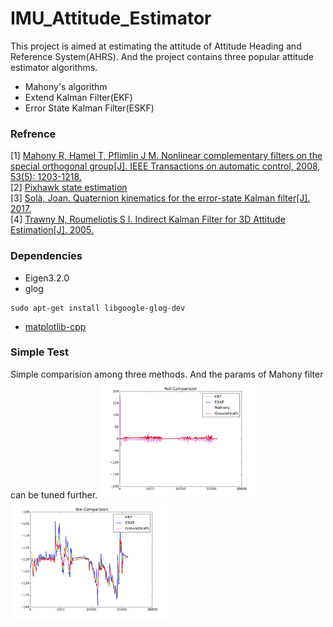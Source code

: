 # IMU_Attitude_Estimator

This project is aimed at estimating the attitude of Attitude Heading and Reference System(AHRS). And the project contains three popular attitude estimator algorithms.
- Mahony's algorithm
- Extend Kalman Filter(EKF)
- Error State Kalman Filter(ESKF)

### Refrence
[1] [Mahony R, Hamel T, Pflimlin J M. Nonlinear complementary filters on the special orthogonal group[J]. IEEE Transactions on automatic control, 2008, 53(5): 1203-1218.](http://ieeexplore.ieee.org/stamp/stamp.jsp?tp=&arnumber=4608934)  
[2] [Pixhawk state estimation](https://pixhawk.org/_media/firmware/apps/attitude_estimator_ekf/ekf_excerptmasterthesis.pdf)  
[3] [Solà, Joan. Quaternion kinematics for the error-state Kalman filter[J]. 2017.](http://219.216.82.193/cache/4/03/www.iri.upc.edu/bbcd603c764cd75e76df0968d16bc022/kinematics.pdf)  
[4] [Trawny N, Roumeliotis S I. Indirect Kalman Filter for 3D Attitude Estimation[J]. 2005.](http://pdfs.semanticscholar.org/2c8e/95bc331024105cbde6f6918cda8493f263c8.pdf)

### Dependencies
- Eigen3.2.0
- glog
```
sudo apt-get install libgoogle-glog-dev
```
- [matplotlib-cpp](https://github.com/lava/matplotlib-cpp)

### Simple Test
Simple comparision among three methods. And the params of Mahony filter can be tuned further.
<img src="Image/All_roll.png" width="50%" height="50%"><img src="Image/EKF-ESKF.png" width="50%" height="50%">
